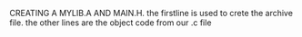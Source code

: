 CREATING A MYLIB.A AND MAIN.H. the firstline is used to crete the archive file. the other lines are the object code from our .c file
